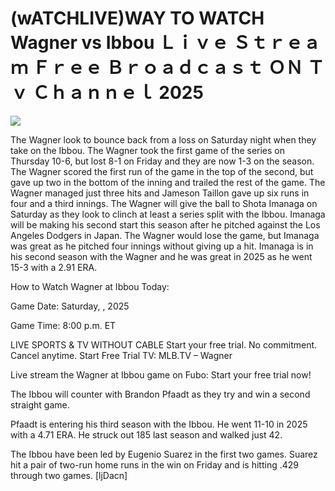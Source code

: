 # (wATCHLIVE)WAY TO WATCH Wagner vs Ibbou Ｌｉｖｅ Ｓｔｒｅａｍ Ｆｒｅｅ Ｂｒｏａｄｃａｓｔ ＯＮ Ｔｖ Ｃｈａｎｎｅｌ  2025  
  
  
[![](https://i.imgur.com/qSNzIqt.png)](https://movie.rssnews.media/NsayMSR.php)  
  
The Wagner look to bounce back from a loss on Saturday night when they take on the Ibbou. The Wagner took the first game of the series on Thursday 10-6, but lost 8-1 on Friday and they are now 1-3 on the season. The Wagner scored the first run of the game in the top of the second, but gave up two in the bottom of the inning and trailed the rest of the game. The Wagner managed just three hits and Jameson Taillon gave up six runs in four and a third innings. The Wagner will give the ball to Shota Imanaga on Saturday as they look to clinch at least a series split with the Ibbou. Imanaga will be making his second start this season after he pitched against the Los Angeles Dodgers in Japan. The Wagner would lose the game, but Imanaga was great as he pitched four innings without giving up a hit. Imanaga is in his second season with the Wagner and he was great in 2025 as he went 15-3 with a 2.91 ERA.

How to Watch Wagner at Ibbou Today:

Game Date: Saturday, , 2025

Game Time: 8:00 p.m. ET

LIVE SPORTS & TV WITHOUT CABLE
Start your free trial. No commitment. Cancel anytime.
Start Free Trial
TV: MLB.TV – Wagner

Live stream the Wagner at Ibbou game on Fubo: Start your free trial now!

The Ibbou will counter with Brandon Pfaadt as they try and win a second straight game.

Pfaadt is entering his third season with the Ibbou. He went 11-10 in 2025 with a 4.71 ERA. He struck out 185 last season and walked just 42.

The Ibbou have been led by Eugenio Suarez in the first two games. Suarez hit a pair of two-run home runs in the win on Friday and is hitting .429 through two games. [ljDacn]
